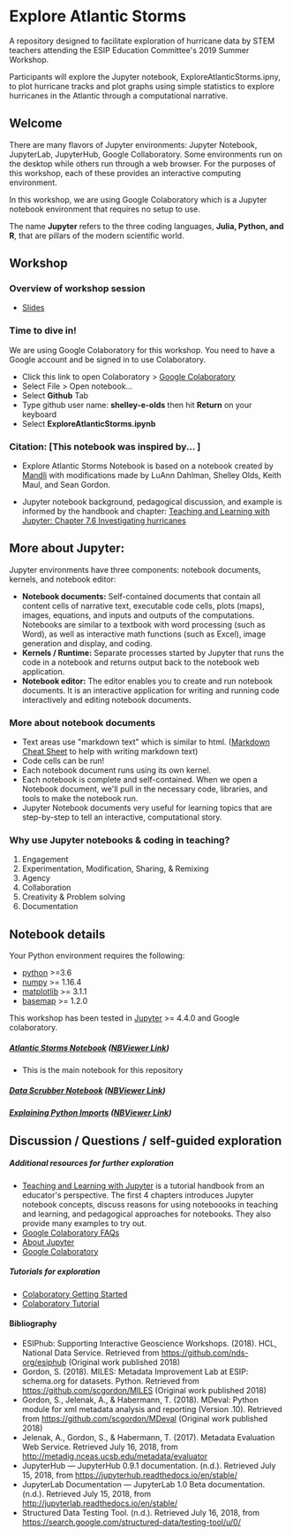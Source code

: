# Explore Atlantic Storms

A repository designed to facilitate exploration of hurricane data by STEM teachers attending the ESIP Education Committee's 2019 Summer Workshop. 

Participants will explore the Jupyter notebook, ExploreAtlanticStorms.ipny, to plot hurricane tracks and plot graphs using simple statistics to explore hurricanes in the Atlantic through a computational narrative.


## Welcome

There are many flavors of Jupyter environments: Jupyter Notebook, JupyterLab, JupyterHub, Google Collaboratory. Some environments run on the desktop while others run through a web browser.  For the purposes of this workshop, each of these provides an interactive computing environment. 

In this workshop, we are using Google Colaboratory which is a Jupyter notebook environment that requires no setup to use. 

The name **Jupyter** refers to the three coding languages, **Julia, Python, and R**, that are pillars of the modern scientific world. 


## Workshop
###  Overview of workshop session
* [Slides](https://docs.google.com/presentation/d/1_h6MIUgDV7wX0dYQhs8sw1-uZ0yIYyPoHKO_iZZi4j4/edit?usp=sharing)

### Time to dive in!

We are using Google Colaboratory for this workshop. You need to have a Google account and be signed in to use Colaboratory.

* Click this link to open Colaboratory >
[Google Colaboratory](https://colab.research.google.com/notebook#create=true&language=python3)
* Select File > Open notebook...
* Select <b>Github</b> Tab
* Type github user name: <b>shelley-e-olds</b> then hit <b>Return</b> on your keyboard
* Select <b>ExploreAtlanticStorms.ipynb</b>


### Citation: [This notebook was inspired by... ]

* Explore Atlantic Storms Notebook is based on a notebook created by [Mandli](https://github.com/applied-math/demos) with modifications made by LuAnn Dahlman, Shelley Olds, Keith Maul, and Sean Gordon.

* Jupyter notebook background, pedagogical discussion, and example is informed by the handbook and chapter: [Teaching and Learning with Jupyter: Chapter 7.6 Investigating hurricanes](https://jupyter4edu.github.io/jupyter-edu-book/case-studies.html#investigating-hurricanes) 

## More about Jupyter:
    
Jupyter environments have three components: notebook documents, kernels, and notebook editor:

* <b>Notebook documents:</b> Self-contained documents that contain all content cells of narrative text, executable code cells, plots (maps), images, equations, and inputs and outputs of the computations. Notebooks are similar to a textbook with word processing (such as  Word), as well as interactive math functions (such as Excel), image generation and display, and coding.
* <b>Kernels / Runtime:</b> Separate processes started by Jupyter that runs the code in a notebook and returns output back to the notebook web application.
* <b>Notebook editor:</b> The editor enables you to create and run notebook documents. It is an interactive application for writing and running code interactively and editing notebook documents. 

### More about notebook documents

* Text areas use "markdown text" which is similar to html. ([Markdown Cheat Sheet](https://github.com/adam-p/markdown-here/wiki/Markdown-Cheatsheet) to help with writing markdown text) 
* Code cells can be run! 
* Each notebook document runs using its own kernel. 
* Each notebook is complete and self-contained. When we open a Notebook document, we'll pull in the necessary code, libraries, and tools to make the notebook run.
* Jupyter Notebook documents very useful for learning topics that are step-by-step to tell an interactive, computational story.

### Why use Jupyter notebooks & coding in teaching?

1) Engagement
2) Experimentation, Modification, Sharing, & Remixing
3) Agency
4) Collaboration
5) Creativity & Problem solving
6) Documentation

## Notebook details
Your Python environment requires the following:

* [python](https://python.org) >=3.6
* [numpy](https://numpy.org) >= 1.16.4
* [matplotlib](https://matplotlib.org) >= 3.1.1
* [basemap](http://matplotlib.org/basemap) >= 1.2.0

This workshop has been tested in [Jupyter](https://jupyter.org) >= 4.4.0 and Google colaboratory.


##### [Atlantic Storms Notebook](./ExploreAtlanticStorms.ipynb) ([NBViewer Link](https://nbviewer.jupyter.org/github/Shelley-E-Olds/ExploreAtlanticStorms/blob/master/ExploreAtlanticStorms.ipynb))
* This is the main notebook for this repository

##### [Data Scrubber Notebook](./data_scrubber.ipynb) ([NBViewer Link](https://nbviewer.jupyter.org/github/Shelley-E-Olds/ExploreAtlanticStorms/blob/master/data_scrubber.ipynb))


##### [Explaining Python Imports](./explanation_of_initial_python_imports.ipynb) ([NBViewer Link](https://nbviewer.jupyter.org/github/Shelley-E-Olds/ExploreAtlanticStorms/blob/master/explanation_of_initial_python_imports.ipynb))
## Discussion / Questions / self-guided exploration

##### Additional resources for further exploration
    
* [Teaching and Learning with Jupyter](https://jupyter4edu.github.io/jupyter-edu-book/) is a tutorial handbook from an educator's perspective. The first 4 chapters introduces Jupyter notebook concepts, discuss reasons for using noteboooks in teaching and learning, and pedagogical approaches for notebooks. They also provide many examples to try out.
* [Google Colaboratory FAQs](https://research.google.com/colaboratory/faq.html)
* [About Jupyter](https://jupyter.org/)
* [Google Colaboratory](https://colab.research.google.com/notebook#create=true&language=python3)

##### Tutorials for exploration
* [Colaboratory Getting Started](https://colab.research.google.com/notebooks/welcome.ipynb)
* [Colaboratory Tutorial](https://medium.com/@rohansingh_46766/getting-started-with-google-colaboratory-57b4863d4d7d)

#### Bibliography

* ESIPhub: Supporting Interactive Geoscience Workshops. (2018). HCL, National Data Service. Retrieved from https://github.com/nds-org/esiphub (Original work published 2018)
* Gordon, S. (2018). MILES: Metadata Improvement Lab at ESIP: schema.org for datasets. Python. Retrieved from https://github.com/scgordon/MILES (Original work published 2018)
* Gordon, S., Jelenak, A., & Habermann, T. (2018). MDeval: Python module for xml metadata analysis and reporting (Version .10). Retrieved from https://github.com/scgordon/MDeval (Original work published 2018)
* Jelenak, A., Gordon, S., & Habermann, T. (2017). Metadata Evaluation Web Service. Retrieved July 16, 2018, from http://metadig.nceas.ucsb.edu/metadata/evaluator
* JupyterHub — JupyterHub 0.9.1 documentation. (n.d.). Retrieved July 15, 2018, from https://jupyterhub.readthedocs.io/en/stable/
* JupyterLab Documentation — JupyterLab 1.0 Beta documentation. (n.d.). Retrieved July 15, 2018, from http://jupyterlab.readthedocs.io/en/stable/
* Structured Data Testing Tool. (n.d.). Retrieved July 16, 2018, from https://search.google.com/structured-data/testing-tool/u/0/


